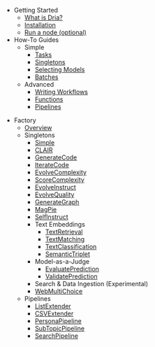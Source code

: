 * Getting Started
  * [What is Dria?](/)
  * [Installation](quickstart.md)
  * [Run a node (optional)](node.md)
* How-To Guides
  * Simple
    * [Tasks](how-to/tasks.md)
    * [Singletons](how-to/singletons.md)
    * [Selecting Models](how-to/models.md)
    * [Batches](how-to/batches.md)
  * Advanced
    * [Writing Workflows](how-to/workflows.md)
    * [Functions](how-to/functions.md)
    * [Pipelines](how-to/pipelines.md)

<!-- * Cookbook 
  * [Patient Dialogues](cookbook/patient_dialogues.md)
  * [Specialized Q&A](cookbook/qa.md)
  * [Function Calling](cookbook/function_calling.md)
  * [Slack Group Chat](cookbook/slack.md) -->
* Factory
  * [Overview](factory/overview.md)
  * Singletons
    * [Simple](factory/simple.md)
    * [CLAIR](factory/clair.md)
    * [GenerateCode](factory/code_generation.md)
    * [IterateCode](factory/iterate_code.md)
    * [EvolveComplexity](factory/evolve_complexity.md)
    * [ScoreComplexity](factory/complexity_scorer.md)
    * [EvolveInstruct](factory/instruction_evolution.md)
    * [EvolveQuality](factory/quality_evolution.md)
    * [GenerateGraph](factory/graph_builder.md)
    * [MagPie](factory/magpie.md)
    * [SelfInstruct](factory/self_instruct.md)
    * Text Embeddings
      * [TextRetrieval](factory/text_retrieval.md)
      * [TextMatching](factory/text_matching.md)
      * [TextClassification](factory/text_classification.md)
      * [SemanticTriplet](factory/semantic_triplet.md)
    * Model-as-a-Judge
      * [EvaluatePrediction](factory/evaluate.md)
      * [ValidatePrediction](factory/validate.md)
    * Search & Data Ingestion (Experimental)
    * [WebMultiChoice](factory/web_multi_choice.md)
  * Pipelines
    * [ListExtender](factory/list_extender.md)
    * [CSVExtender](factory/csv_extender.md)
    * [PersonaPipeline](factory/persona.md)
    * [SubTopicPipeline](factory/subtopic.md)
    * [SearchPipeline](factory/search.md)